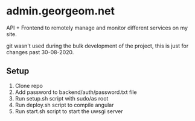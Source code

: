 # admin.georgeom.net
API + Frontend to remotely manage and monitor different services on my site.

git wasn't used during the bulk development of the project, this is just for changes past 30-08-2020.

## Setup
1) Clone repo
2) Add password to backend/auth/password.txt file
3) Run setup.sh script with sudo/as root
4) Run deploy.sh script to compile angular
5) Run start.sh script to start the uwsgi server
